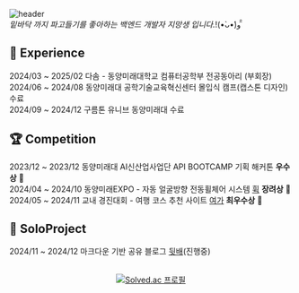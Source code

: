 <div>
  
![header](https://capsule-render.vercel.app/api?type=Waving&text=Heetae's+GitHub&height=180&fontAlignY=40&color=timeGradient&fontColor=ffffff&fontSize=60)
<br />
*밑바닥 까지 파고들기를 좋아하는 백엔드 개발자 지망생 입니다.*!(•̀ᴗ•́)و ̑̑
<br>
## 💼 Experience
2024/03 ~ 2025/02 다솜 - 동양미래대학교 컴퓨터공학부 전공동아리 (부회장)<br />
2024/06 ~ 2024/08 동양미래대 공학기술교육혁신센터 몰입식 캠프(캡스톤 디자인) 수료<br />
2024/09 ~ 2024/12 구름톤 유니브 동양미래대 수료<br />
## :trophy: Competition
2023/12 ~ 2023/12 동양미래대 AI신산업사업단 API BOOTCAMP 기획 해커톤 **우수상** 🥉 <br>
2024/04 ~ 2024/10 동양미래EXPO - 자동 얼굴방향 전동휠체어 시스템 [휙](https://github.com/HuitaePark/Whick_BackEnd)  **장려상** 🏅 <br />
2024/05 ~ 2024/11 교내 경진대회 - 여행 코스 추천 사이트 [여가](https://github.com/HuitaePark/YeoGa_BackEnd) **최우수상** :1st_place_medal:
## :runner: SoloProject
2024/11 ~ 2024/12 마크다운 기반 공유 블로그 [뒷배](https://github.com/HuitaePark/Backer-blog)(진행중)
<br />
<br />
<div align=center>

  [![Solved.ac
프로필](http://mazassumnida.wtf/api/v2/generate_badge?boj=heetea3174)](https://solved.ac/heetea3174)




<!--
**HuitaePark/HuitaePark** is a ✨ _special_ ✨ repository because its `README.md` (this file) appears on your GitHub profile.
//
Here are some ideas to get you started:

- 🔭 I’m currently working on ...
- 🌱 I’m currently learning ...
- 👯 I’m looking to collaborate on ...
- 🤔 I’m looking for help with ...
- 💬 Ask me about ...
- 📫 How to reach me: ...
- 😄 Pronouns: ...
- ⚡ Fun fact: ...
-->
